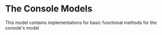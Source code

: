 # The Console Models
This model contains implementations for basic functional methods for the console's model

